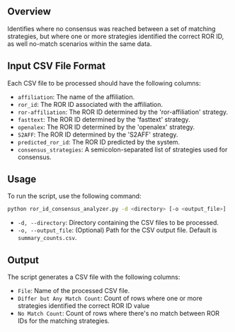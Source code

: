## Overview
Identifies where no consensus was reached between a set of matching strategies, but where one or more strategies identified the correct ROR ID, as well no-match scenarios within the same data.


## Input CSV File Format
Each CSV file to be processed should have the following columns:
- `affiliation`: The name of the affiliation.
- `ror_id`: The ROR ID associated with the affiliation.
- `ror-affiliation`: The ROR ID determined by the 'ror-affiliation' strategy.
- `fasttext`: The ROR ID determined by the 'fasttext' strategy.
- `openalex`: The ROR ID determined by the 'openalex' strategy.
- `S2AFF`: The ROR ID determined by the 'S2AFF' strategy.
- `predicted_ror_id`: The ROR ID predicted by the system.
- `consensus_strategies`: A semicolon-separated list of strategies used for consensus.


## Usage
To run the script, use the following command:

```bash
python ror_id_consensus_analyzer.py -d <directory> [-o <output_file>]
```

- `-d, --directory`: Directory containing the CSV files to be processed.
- `-o, --output_file`: (Optional) Path for the CSV output file. Default is `summary_counts.csv`.


## Output
The script generates a CSV file with the following columns:
- `File`: Name of the processed CSV file.
- `Differ but Any Match Count`: Count of rows where one or more strategies identified the correct ROR ID value
- `No Match Count`: Count of rows where there's no match between ROR IDs for the matching strategies.